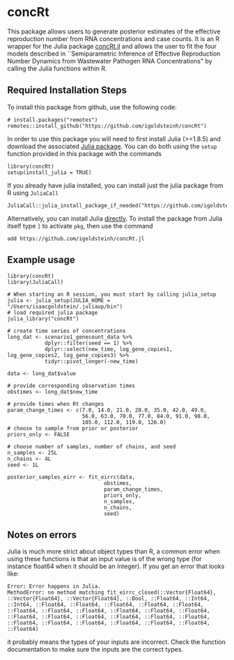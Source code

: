 # concRt
This package allows users to generate posterior estimates of the effective reproduction number from RNA concentrations and case counts. 
It is an R wrapper for the Julia package [concRt.jl](https://github.com/igoldsteinh/concRt.jl) and allows the user to fit the four models described in ``Semiparametric Inference of Effective Reproduction Number
Dynamics from Wastewater Pathogen RNA Concentrations" by calling the Julia functions within R. 

## Required Installation Steps
To install this package from github, use the following code:
```
# install.packages("remotes")
remotes::install_github("https://github.com/igoldsteinh/concRt")
```
In order to use this package you will need to first install Julia (>=1.8.5) and download the associated [Julia package]("https://github.com/igoldsteinh/concRt.jl").
You can do both using the `setup` function provided in this package with the commands
```
library(concRt)
setup(install_julia = TRUE)
```
If you already have julia installed, you can install just the julia package from R using `JuliaCall`
```
JuliaCall::julia_install_package_if_needed("https://github.com/igoldsteinh/concRt.jl")
```
Alternatively, you can install Julia [directly](https://julialang.org/downloads/).
To install the package from Julia itself type `]` to activate `pkg`, then use the command 
```
add https://github.com/igoldsteinh/concRt.jl
```

## Example usage
```
library(concRt)
library(JuliaCall)

# When starting an R session, you must start by calling julia_setup
julia <- julia_setup(JULIA_HOME = "/Users/isaacgoldstein/.juliaup/bin")
# load required julia package 
julia_library("concRt")

# create time series of concentrations
long_dat <- scenario1_genecount_data %>% 
            dplyr::filter(seed == 1) %>% 
            dplyr::select(new_time, log_gene_copies1, log_gene_copies2, log_gene_copies3) %>%             
            tidyr::pivot_longer(-new_time)

data <- long_dat$value

# provide corresponding observation times
obstimes <- long_dat$new_time

# provide times when Rt changes
param_change_times <- c(7.0, 14.0, 21.0, 28.0, 35.0, 42.0, 49.0, 
                        56.0, 63.0, 70.0, 77.0, 84.0, 91.0, 98.0, 
                        105.0, 112.0, 119.0, 126.0)
# choose to sample from prior or posterior
priors_only <- FALSE

# choose number of samples, number of chains, and seed
n_samples <- 25L
n_chains <- 4L
seed <- 1L

posterior_samples_eirr <- fit_eirrc(data, 
                               obstimes, 
                               param_change_times, 
                               priors_only, 
                               n_samples, 
                               n_chains, 
                               seed)
```
## Notes on errors
Julia is much more strict about object types than R, a common error when using these functions is that an input value is of the wrong type (for instance float64 when it should be an integer). If you get an error that looks like:
```
Error: Error happens in Julia.
MethodError: no method matching fit_eirrc_closed(::Vector{Float64}, ::Vector{Float64}, ::Vector{Float64}, ::Bool, ::Float64, ::Int64, ::Int64, ::Float64, ::Float64, ::Float64, ::Float64, ::Float64, ::Float64, ::Float64, ::Float64, ::Float64, ::Float64, ::Float64, ::Float64, ::Float64, ::Float64, ::Float64, ::Float64, ::Float64, ::Float64, ::Float64, ::Float64, ::Float64, ::Float64, ::Float64, ::Float64)
```
it probably means the types of your inputs are incorrect. Check the function documentation to make sure the inputs are the correct types. 

